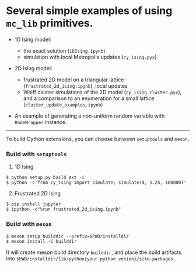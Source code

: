 # Several simple examples of using `mc_lib` primitives.

* 1D Ising model: 

  - the exact solution (`1DIsing.ipynb`)
  - simulation with local Metropolis updates (`cy_ising.pyx`)


* 2D Ising model:

  - frustrated 2D model on a triangular lattice (`frustrated_2d_ising.ipynb`), local updates
  - Wolff cluster simulations of the 2D model (`cy_ising_cluster.pyx`), and
    a comparison to an enumeration for a small lattice (`cluster_update_examples.ipynb`)

* An example of generating a non-uniform random variable with `RndmWrapper` instance. 

-------------

To build Cython extensions, you can choose between `setuptools` and `meson`.


### Build with `setuptools`
1.  1D Ising

```shell
$ python setup.py build_ext -i
$ python -c'from cy_ising import simulate; simulate(4, 1.25, 100000)'
```

2.  Frustrated 2D Ising

```shell
$ pip install jupyter 
$ ipython -c"%run frustrated_2d_ising.ipynb"
```

### Build with `meson`

```shell
$ meson setup builddir --prefix=$PWD/installdir
$ meson install -C builddir
```

It will create meson build directory `builddir`, and place the build artifacts
into `$PWD/installdir/lib/python{your python vesion}/site-packages`.


